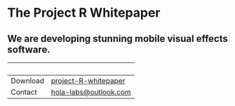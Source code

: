 # The Project R Whitepaper


## We are developing stunning mobile visual effects software.




&nbsp;         | &nbsp;
:------------- | :-----
Download       | [project-R-whitepaper](project-R-whitepaper.pdf)        
Contact        | <hola-labs@outlook.com>
